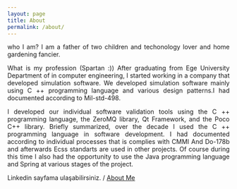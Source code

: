 ```yaml
---
layout: page
title: About
permalink: /about/
---
```


<style>
p {
    text-align:justify;  
	  text-justify:auto;

}
</style>

who I am?
I am a father of two children and techonology lover and home gardening fancier.

What is my profession (Spartan :))
After graduating from Ege University Department of in computer engineering, I started working in a company that developed simulation software. We developed simulation software mainly using C ++ programming language and various design patterns.I had documented according to Mil-std-498.

I developed our individual software validation tools using the C ++ programming language, the ZeroMQ library, Qt Framework, and the Poco C++ library. Briefly summarized, over the decade I used the C ++ programming language in software development. I had documented according to individual processes that is complies with CMMI And Do-178b and afterwards Ecss standarts are used in other projects.
Of course during this time I also had the opportunity to use the Java programming language and Spring at various stages of the project.

Linkedin sayfama ulaşabilirsiniz.
/
[About Me](https://www.linkedin.com/in/ugurmelihsurme)
